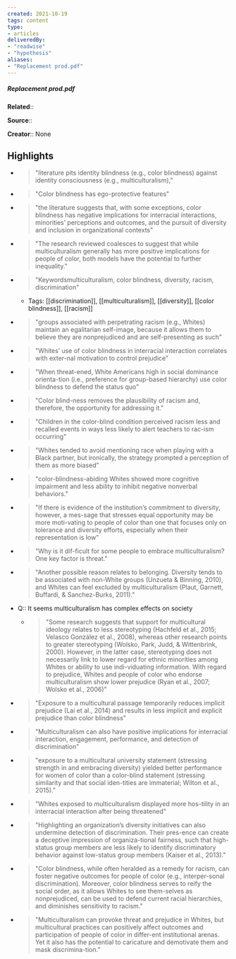 ```yaml
---
created: 2021-10-19
tags: content
type: 
- articles
deliveredBy: 
- "readwise"
- "hypothesis"
aliases:
- "Replacement prod.pdf"
---
```

##### Replacement prod.pdf

**Related**:: 

**Source**:: 

**Creator**:: None

## Highlights
- > "literature pits identity blindness (e.g., color blindness) against identity consciousness (e.g., multiculturalism)," 

- > "Color blindness has ego-protective features" 

- > "the literature suggests that, with some exceptions, color blindness has negative implications for interracial interactions, minorities’ perceptions and outcomes, and the pursuit of diversity and inclusion in organizational contexts" 

- > "The research reviewed coalesces to suggest that while multiculturalism generally has more positive implications for people of color, both models have the potential to further inequality." 

- > "Keywordsmulticulturalism, color blindness, diversity, racism, discrimination" 
    - Tags: [[discrimination]], [[multiculturalism]], [[diversity]], [[color blindness]], [[racism]]

- > "groups associated with perpetrating racism (e.g., Whites) maintain an egalitarian self-image, because it allows them to believe they are nonprejudiced and are self-presenting as such" 

- > "Whites’ use of color blindness in interracial interaction correlates with exter-nal motivation to control prejudice" 

- > "When threat-ened, White Americans high in social dominance orienta-tion (i.e., preference for group-based hierarchy) use color blindness to defend the status quo" 

- > "Color blind-ness removes the plausibility of racism and, therefore, the opportunity for addressing it." 

- > "Children in the color-blind condition perceived racism less and recalled events in ways less likely to alert teachers to rac-ism occurring" 

- > "Whites tended to avoid mentioning race when playing with a Black partner, but ironically, the strategy prompted a perception of them as more biased" 

- > "color-blindness-abiding Whites showed more cognitive impairment and less ability to inhibit negative nonverbal behaviors." 

- > "If there is evidence of the institution’s commitment to diversity, however, a mes-sage that stresses equal opportunity may be more moti-vating to people of color than one that focuses only on tolerance and diversity efforts, especially when their representation is low" 

- > "Why is it dif-ficult for some people to embrace multiculturalism? One key factor is threat." 

- > "Another possible reason relates to belonging. Diversity tends to be associated with non-White groups (Unzueta & Binning, 2010), and Whites can feel excluded by multiculturalism (Plaut, Garnett, Buffardi, & Sanchez-Burks, 2011)." 

- Q:: It seems multiculturalism has complex effects on society
    - > "Some research suggests that support for multicultural ideology relates to less stereotyping (Hachfeld et al., 2015; Velasco González et al., 2008), whereas other research points to greater stereotyping (Wolsko, Park, Judd, & Wittenbrink, 2000). However, in the latter case, stereotyping does not necessarily link to lower regard for ethnic minorities among Whites or ability to use indi-viduating information. With regard to prejudice, Whites and people of color who endorse multiculturalism show lower prejudice (Ryan et al., 2007; Wolsko et al., 2006)" 

- > "Exposure to a multicultural passage temporarily reduces implicit prejudice (Lai et al., 2014) and results in less implicit and explicit prejudice than color blindness" 

- > "Multiculturalism can also have positive implications for interracial interaction, engagement, performance, and detection of discrimination" 

- > "exposure to a multicultural university statement (stressing strength in and embracing diversity) yielded better performance for women of color than a color-blind statement (stressing similarity and that social iden-tities are immaterial; Wilton et al., 2015)." 

- > "Whites exposed to multiculturalism displayed more hos-tility in an interracial interaction after being threatened" 

- > "Highlighting an organization’s diversity initiatives can also undermine detection of discrimination. Their pres-ence can create a deceptive impression of organiza-tional fairness, such that high-status group members are less likely to identify discriminatory behavior against low-status group members (Kaiser et al., 2013)." 

- > "Color blindness, while often heralded as a remedy for racism, can foster negative outcomes for people of color (e.g., interper-sonal discrimination). Moreover, color blindness serves to reify the social order, as it allows Whites to see them-selves as nonprejudiced, can be used to defend current racial hierarchies, and diminishes sensitivity to racism." 

- > "Multiculturalism can provoke threat and prejudice in Whites, but multicultural practices can positively affect outcomes and participation of people of color in differ-ent institutional arenas. Yet it also has the potential to caricature and demotivate them and mask discrimina-tion." 

